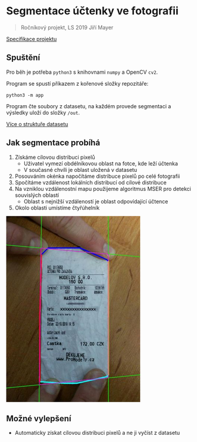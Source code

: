 # Segmentace účtenky ve fotografii

> Ročníkový projekt, LS 2019 Jiří Mayer

[Specifikace projektu](specification/2019-02-25.pdf)


## Spuštění

Pro běh je potřeba `python3` s knihovnami `numpy` a OpenCV `cv2`.

Program se spustí příkazem z kořenové složky repozitáře:

    python3 -m app

Program čte soubory z datasetu, na každém provede segmentaci a výsledky uloží do složky `/out`.

[Více o struktuře datasetu](docs/dataset.md)


## Jak segmentace probíhá

1) Získáme cílovou distribuci pixelů
    - Uživatel vymezí obdélníkovou oblast na fotce, kde leží účtenka
    - V současné chvíli je oblast uložená v datasetu
2) Posouváním okénka napočítáme distribuce pixelů po celé fotografii
3) Spočítáme vzdálenost lokálních distribucí od cílové distribuce
4) Na vzniklou vzdálenostní mapu použijeme algoritmus MSER pro detekci souvislých oblastí
    - Oblast s nejnižší vzdáleností je oblast odpovídající účtence
5) Okolo oblasti umístíme čtyřúhelník

<img src="docs/example.jpg">


## Možné vylepšení

- Automaticky získat cílovou distribuci pixelů a ne ji vyčíst z datasetu

